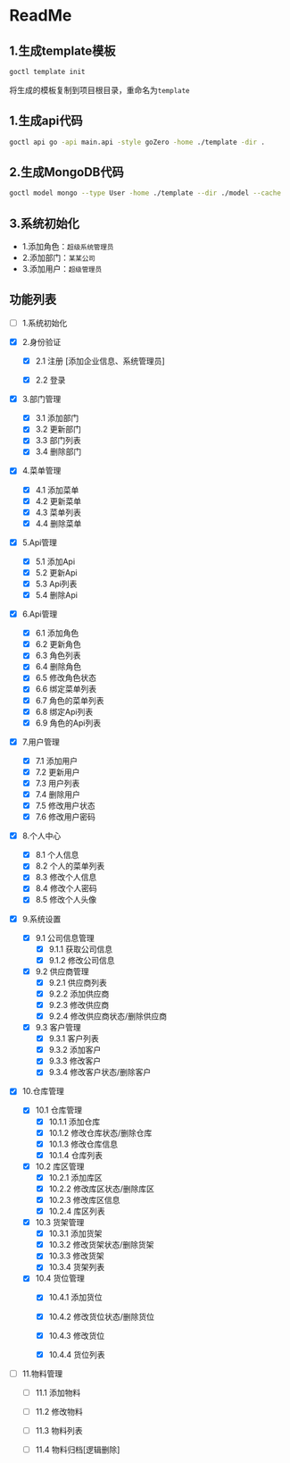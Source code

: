 # ReadMe

## 1.生成template模板
```bash
goctl template init
```
将生成的模板复制到项目根目录，重命名为`template`

## 1.生成api代码
```bash
goctl api go -api main.api -style goZero -home ./template -dir .
```


## 2.生成MongoDB代码
```bash
goctl model mongo --type User -home ./template --dir ./model --cache
```

## 3.系统初始化

- 1.添加角色：`超级系统管理员`
- 2.添加部门：`某某公司`
- 3.添加用户：`超级管理员`

## 功能列表
    
-[ ] 1.系统初始化

- [X] 2.身份验证
  - [X] 2.1 注册 [添加企业信息、系统管理员]  
  - [X] 2.2 登录  


- [X] 3.部门管理
  - [X] 3.1 添加部门
  - [X] 3.2 更新部门
  - [X] 3.3 部门列表
  - [X] 3.4 删除部门

- [X] 4.菜单管理
    - [X] 4.1 添加菜单
    - [X] 4.2 更新菜单
    - [X] 4.3 菜单列表
    - [X] 4.4 删除菜单

- [X] 5.Api管理
    - [X] 5.1 添加Api
    - [X] 5.2 更新Api
    - [X] 5.3 Api列表
    - [X] 5.4 删除Api

- [X] 6.Api管理
    - [X] 6.1 添加角色
    - [X] 6.2 更新角色
    - [X] 6.3 角色列表
    - [X] 6.4 删除角色
    - [X] 6.5 修改角色状态
    - [X] 6.6 绑定菜单列表
    - [X] 6.7 角色的菜单列表
    - [X] 6.8 绑定Api列表
    - [X] 6.9 角色的Api列表

- [X] 7.用户管理
    - [X] 7.1 添加用户
    - [X] 7.2 更新用户
    - [X] 7.3 用户列表
    - [X] 7.4 删除用户
    - [X] 7.5 修改用户状态
    - [X] 7.6 修改用户密码

- [X] 8.个人中心
    - [X] 8.1 个人信息
    - [X] 8.2 个人的菜单列表
    - [X] 8.3 修改个人信息
    - [X] 8.4 修改个人密码
    - [X] 8.5 修改个人头像

- [X] 9.系统设置
  - [X] 9.1 公司信息管理
    - [X] 9.1.1 获取公司信息
    - [X] 9.1.2 修改公司信息
  - [X] 9.2 供应商管理
    - [X] 9.2.1 供应商列表
    - [X] 9.2.2 添加供应商
    - [X] 9.2.3 修改供应商
    - [X] 9.2.4 修改供应商状态/删除供应商
  - [X] 9.3 客户管理
    - [X] 9.3.1 客户列表
    - [X] 9.3.2 添加客户
    - [X] 9.3.3 修改客户
    - [X] 9.3.4 修改客户状态/删除客户

- [X] 10.仓库管理
  - [X] 10.1 仓库管理
    - [X] 10.1.1 添加仓库
    - [X] 10.1.2 修改仓库状态/删除仓库
    - [X] 10.1.3 修改仓库信息
    - [X] 10.1.4 仓库列表
  - [X] 10.2 库区管理
    - [X] 10.2.1 添加库区
    - [X] 10.2.2 修改库区状态/删除库区
    - [X] 10.2.3 修改库区信息
    - [X] 10.2.4 库区列表
  - [X] 10.3 货架管理
    - [X] 10.3.1 添加货架
    - [X] 10.3.2 修改货架状态/删除货架
    - [X] 10.3.3 修改货架
    - [X] 10.3.4 货架列表
  - [X] 10.4 货位管理
    - [X] 10.4.1 添加货位
    - [X] 10.4.2 修改货位状态/删除货位
    - [X] 10.4.3 修改货位
    - [X] 10.4.4 货位列表


- [ ] 11.物料管理
  - [ ] 11.1 添加物料
  - [ ] 11.2 修改物料
  - [ ] 11.3 物料列表
  - [ ] 11.4 物料归档[逻辑删除]





<br/><br/><br/><br/><br/><br/><br/><br/><br/><br/><br/><br/><br/><br/>







